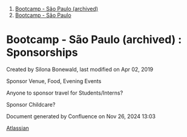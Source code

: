 1. [Bootcamp - São Paulo (archived)](index.html)
2. [Bootcamp - São Paulo](18874376.html)

# Bootcamp - São Paulo (archived) : Sponsorships

Created by Silona Bonewald, last modified on Apr 02, 2019

Sponsor Venue, Food, Evening Events

Anyone to sponsor travel for Students/Interns?

Sponsor Childcare?

Document generated by Confluence on Nov 26, 2024 13:03

[Atlassian](http://www.atlassian.com/)
